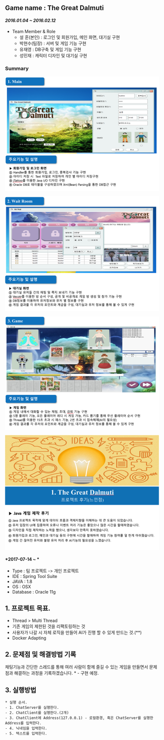 ## Game name : The Great Dalmuti

#### *2016.01.04 ~ 2016.02.12*  

- Team Member & Role
	- 설 훈(본인) : 로그인 및 회원가입, 메인 화면, 대기실 구현
	- 박현수(팀장) : 서버 및 게임 기능 구현
	- 유재영 : DB구축 및 게임 기능 구현
	- 성민재 : 캐릭터 디자인 및 대기실 구현

### Summary
![1. Login](readme/sist_first_1.png)

![1. Waiting Room](readme/sist_first_2.png)

![1. Room & Game](readme/sist_first_3.png)

![1. Summary](readme/sist_first_4.png)



#### *2017-07-14 ~ *  

- Type : 팀 프로젝트 -> 개인 프로젝트
- IDE : Spring Tool Suite
- JAVA : 1.8
- OS : OSX  
- Database : Oracle 11g

## 1. 프로젝트 목표.
- Thread > Multi Thread
- 기존 게임의 제한된 것을 리팩토링하는 것
- 사용자가 나갈 시 자체 로직을 만들어 AI가 진행 할 수 있게 만드는 것.(**)
- Docker Adapting


## 2. 문제점 및 해결방법 기록  
채팅기능과 간단한 스레드를 통해 여러 사람이 함께 즐길 수 있는 게임을 만들면서 문제점과 해결하는 과정을 기록하겠습니다.
	* - 구현 예정.


## 3. 실행방법
	* 실행 순서.	
	- 1. ChatServer를 실행한다.
	- 2. ChatClient를 실행한다.(2개)
	- 3. ChatClient에 Address(127.0.0.1) - 로컬환경, 혹은 ChatServer를 실행한 Address를 입력한다.
	- 4. 닉네임을 입력한다.
	- 5. 텍스트를 입력한다.
